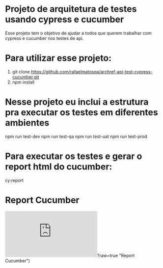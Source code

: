 # Projeto de arquitetura de testes usando cypress e cucumber

Esse projeto tem o objetivo de ajudar a todos que querem trabalhar com cypress e cucumber nos testes de api.

# Para utilizar esse projeto:

1. git clone https://github.com/rafaelmatosqa/archref-api-test-cypress-cucumber.git
2. npm install

# Nesse projeto eu inclui a estrutura pra executar os testes em diferentes ambientes

npm run test-dev
npm run test-qa
npm run test-uat
npm run test-prod

# Para executar os testes e gerar o report html do cucumber:

cy:report

# Report Cucumber

![alt text](https://github.com/rafaelmatosqa/archref-api-test-cypress-cucumber/blob/main/cypress/cucumber-json/index.html)?raw=true "Report Cucumber")





